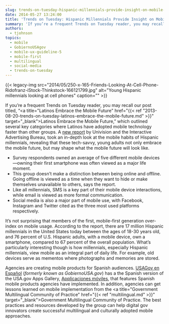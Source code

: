 ```yaml
---
slug: trends-on-tuesday-hispanic-millennials-provide-insight-on-mobile-future
date: 2014-05-27 13:24:00
title: 'Trends on Tuesday: Hispanic Millennials Provide Insight on Mobile Future'
summary: 'If you’re a frequent Trends on Tuesday reader, you may recall our post titled, &ldquo;Latinos Embrace the Mobile Future,&rdquo; which outlined several key categories where Latinos have adopted mobile technology faster than other groups. A new report by Univision and the Interactive Advertising Bureau, took an in-depth look at the mobile habits of Hispanic millennials,'
authors:
  - tjohnson
topics:
  - mobile
  - GobiernoUSAgov
  - mobile-ux-guideline-5
  - mobile-first
  - multilingual
  - social-media
  - trends-on-tuesday
---
```


{{< legacy-img src="2014/05/250-x-165-Friends-Looking-At-Cell-Phone-Ridofranz-iStock-Thinkstock-166121799.jpg" alt="Young Hispanic millennials looking at cell phones" caption="" >}} 

If you’re a frequent Trends on Tuesday reader, you may recall our post titled, “<a title="Latinos Embrace the Mobile Future" href="{{< ref "2013-08-20-trends-on-tuesday-latinos-embrace-the-mobile-future.md" >}}" target="_blank">Latinos Embrace the Mobile Future</a>,” which outlined several key categories where Latinos have adopted mobile technology faster than other groups. A <a title="new report" href="http://www.mobilemarketer.com/cms/news/research/17535.html" target="_blank">new report</a> by Univision and the Interactive Advertising Bureau, took an in-depth look at the mobile habits of Hispanic millennials, revealing that these tech-savvy, young adults not only embrace the mobile future, but may shape what the mobile future will look like.

  * Survey respondents owned an average of five different mobile devices—owning their first smartphone was often viewed as a major life moment.
  * This group doesn’t make a distinction between being online and offline. Going offline is viewed as a time when they want to hide or make themselves unavailable to others, says the report.
  * Like all millennials, SMS is a key part of their mobile device interactions, while email is viewed as more formal communication.
  * Social media is also a major part of mobile use, with Facebook, Instagram and Twitter cited as the three most used platforms respectively.

It’s not surprising that members of the first, mobile-first generation over-index on mobile usage. According to the report, there are 17 million Hispanic millennials in the United States today between the ages of 18-30 years old, and 76 percent of U.S. Hispanic adults, with a mobile device, own a smartphone, compared to 67 percent of the overall population. What’s particularly interesting though is how millennials, especially Hispanic millennials, view mobile as an integral part of daily life. For example, old devices serve as mementos where photographs and memories are stored.

Agencies are creating mobile products for Spanish audiences. [USAGov en Espa&#241;ol](https://www.usa.gov/espanol/) (_formerly known as GobiernoUSA.gov_) has a the Spanish version of the USA.gov Apps Gallery, [Applicaciones m&#243;viles](http://apps.gobiernousa.gov/), that features Spanish mobile products agencies have implemented. In addition, agencies can get lessons learned on mobile implementation from the <a title="Government Multilingual Community of Practice" href="{{< ref "multilingual.md" >}}" target="_blank">Government Multilingual Community of Practice</a>. The best practices and resources developed by the group can help digital gov innovators create successful multilingual and culturally adopted mobile approaches.
